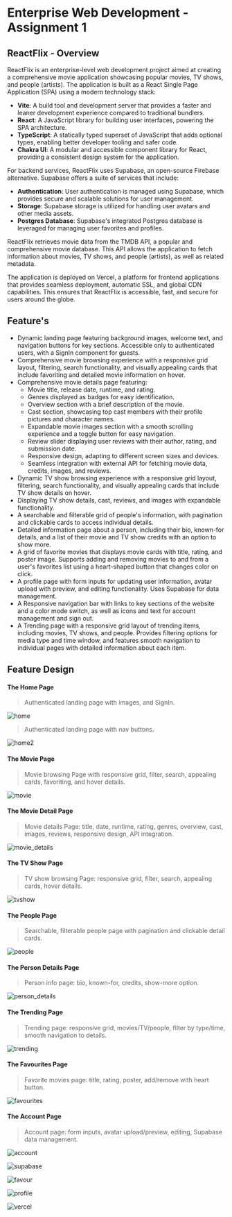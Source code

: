 # Enterprise Web Development - Assignment 1

## ReactFlix - Overview

ReactFlix is an enterprise-level web development project aimed at creating a comprehensive movie application showcasing popular movies, TV shows, and people (artists). The application is built as a React Single Page Application (SPA) using a modern technology stack:

- **Vite**: A build tool and development server that provides a faster and leaner development experience compared to traditional bundlers.
- **React**: A JavaScript library for building user interfaces, powering the SPA architecture.
- **TypeScript**: A statically typed superset of JavaScript that adds optional types, enabling better developer tooling and safer code.
- **Chakra UI**: A modular and accessible component library for React, providing a consistent design system for the application.

For backend services, ReactFlix uses Supabase, an open-source Firebase alternative. Supabase offers a suite of services that include:

- **Authentication**: User authentication is managed using Supabase, which provides secure and scalable solutions for user management.
- **Storage**: Supabase storage is utilized for handling user avatars and other media assets.
- **Postgres Database**: Supabase's integrated Postgres database is leveraged for managing user favorites and profiles.

ReactFlix retrieves movie data from the TMDB API, a popular and comprehensive movie database. This API allows the application to fetch information about movies, TV shows, and people (artists), as well as related metadata.

The application is deployed on Vercel, a platform for frontend applications that provides seamless deployment, automatic SSL, and global CDN capabilities. This ensures that ReactFlix is accessible, fast, and secure for users around the globe.

## Feature's

- Dynamic landing page featuring background images, welcome text, and navigation buttons for key sections. Accessible only to authenticated users, with a SignIn component for guests.
- Comprehensive movie browsing experience with a responsive grid layout, filtering, search functionality, and visually appealing cards that include favoriting and detailed movie information on hover.
- Comprehensive movie details page featuring:
  - Movie title, release date, runtime, and rating.
  - Genres displayed as badges for easy identification.
  - Overview section with a brief description of the movie.
  - Cast section, showcasing top cast members with their profile pictures and character names.
  - Expandable movie images section with a smooth scrolling experience and a toggle button for easy navigation.
  - Review slider displaying user reviews with their author, rating, and submission date.
  - Responsive design, adapting to different screen sizes and devices.
  - Seamless integration with external API for fetching movie data, credits, images, and reviews.
- Dynamic TV show browsing experience with a responsive grid layout, filtering, search functionality, and visually appealing cards that include TV show details on hover.
- Displaying TV show details, cast, reviews, and images with expandable functionality.
- A searchable and filterable grid of people's information, with pagination and clickable cards to access individual details.
- Detailed information page about a person, including their bio, known-for details, and a list of their movie and TV show credits with an option to show more.
- A grid of favorite movies that displays movie cards with title, rating, and poster image. Supports adding and removing movies to and from a user's favorites list using a heart-shaped button that changes color on click.
- A profile page with form inputs for updating user information, avatar upload with preview, and editing functionality. Uses Supabase for data management.
- A Responsive navigation bar with links to key sections of the website and a color mode switch, as well as icons and text for account management and sign out.
- A Trending page with a responsive grid layout of trending items, including movies, TV shows, and people. Provides filtering options for media type and time window, and features smooth navigation to individual pages with detailed information about each item.

## Feature Design

#### The Home Page
> Authenticated landing page with images, and SignIn.

![home](https://user-images.githubusercontent.com/24919671/231855873-545a14ea-dea1-48db-b86f-8f89cacbc4b7.png)

> Authenticated landing page with nav buttons.

![home2](https://user-images.githubusercontent.com/24919671/231855886-a5203fc5-54a8-43b1-9557-14a5f291544b.png)

#### The Movie Page
> Movie browsing Page with responsive grid, filter, search, appealing cards, favoriting, and hover details.

![movie](https://user-images.githubusercontent.com/24919671/231855894-fd49c093-3f3b-48ad-a48f-5a6071c02c72.png)

#### The Movie Detail Page
> Movie details Page: title, date, runtime, rating, genres, overview, cast, images, reviews, responsive design, API integration.

![movie_details](https://user-images.githubusercontent.com/24919671/231855903-97097d68-47f2-4166-be8f-001f2f565857.png)

#### The TV Show Page
> TV show browsing Page: responsive grid, filter, search, appealing cards, hover details.

![tvshow](https://user-images.githubusercontent.com/24919671/231855915-21efb2ff-9301-4e99-bde0-e1dae8c3ba52.png)

#### The People Page
> Searchable, filterable people page with pagination and clickable detail cards.

![people](https://user-images.githubusercontent.com/24919671/231855923-198efb68-89da-45b0-b17d-b04dda5eab60.png)

#### The Person Details Page
> Person info page: bio, known-for, credits, show-more option.

![person_details](https://user-images.githubusercontent.com/24919671/231855934-c7e20e5b-4b3a-4f76-b4a5-4f5312e3e3cc.png)

#### The Trending Page
> Trending page: responsive grid, movies/TV/people, filter by type/time, smooth navigation to details.

![trending](https://user-images.githubusercontent.com/24919671/231855940-0c73de59-6f6f-40c4-b771-a32b90cf3cbe.png)

#### The Favourites Page
> Favorite movies page: title, rating, poster, add/remove with heart button.

![favourites](https://user-images.githubusercontent.com/24919671/231855947-9ce44da0-9fda-449b-aacb-a81c309c7844.png)

#### The Account Page
> Account page: form inputs, avatar upload/preview, editing, Supabase data management.

![account](https://user-images.githubusercontent.com/24919671/231855959-a542a0b1-51d8-4877-b0b3-978c3d1445e4.png)

![supabase](https://user-images.githubusercontent.com/24919671/231857338-f2f833f8-e1f0-48f5-aa9e-0ac1c2c4fa7b.png)

![favour](https://user-images.githubusercontent.com/24919671/231857335-1cffe35c-d128-4df0-a395-0a258fe6630b.png)

![profile](https://user-images.githubusercontent.com/24919671/231857333-09581488-91d5-4362-aaa8-34f80b74bc18.png)

![vercel](https://user-images.githubusercontent.com/24919671/231857332-50a17789-1181-40c3-a408-1027250385a8.png)
